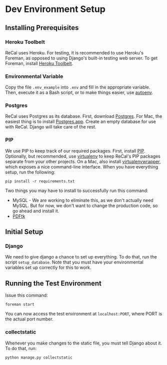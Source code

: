 # Dev Environment Setup
## Installing Prerequisites
### Heroku Toolbelt
ReCal uses Heroku. For testing, it is recommended to use Heroku's Foreman, as opposed to using Django's built-in testing web server. To get Foreman, install [Heroku Toolbelt](https://toolbelt.heroku.com/).

### Environmental Variable
Copy the file `.env_example` into `.env` and fill in the appropriate variable. Then, execute it as a Bash script, or to make things easier, use [autoenv](https://github.com/kennethreitz/autoenv).

### Postgres
ReCal uses Postgres as its database. First, download [Postgres](http://www.postgresql.org/). For Mac, the easiest thing is to install [Postgres.app](http://postgresapp.com/). Create an empty database for use with ReCal. Django will take care of the rest.

### PIP
We use PIP to keep track of our required packages. First, install [PIP](https://pypi.python.org/pypi/pip). Optionally, but recommended, use [virtualenv](http://docs.python-guide.org/en/latest/dev/virtualenvs/) to keep ReCal's PIP packages separate from your other projects. On a Mac, also install [virtualenvwrapper](https://virtualenvwrapper.readthedocs.org/en/latest/), which exposes a nice command-line interface. When you have everything setup, run the following:

```
pip install -r requirements.txt
```

Two things you may have to install to successfully run this command:
- MySQL - We are working to eliminate this, as we don't actually need MySQL. But for now, we don't want to change the production code, so go ahead and install it.
- [PDFtk](https://www.pdflabs.com/tools/pdftk-the-pdf-toolkit/)

## Initial Setup
### Django
We need to give django a chance to set up everything. To do that, run the script `setup_database`. Note that you must have your environmental variables set up correctly for this to work.

## Running the Test Environment
Issue this command:

```
foreman start
```

You can now access the test environment at `localhost:PORT`, where PORT is the actual port number.

### collectstatic
Whenever you make changes to the static file, you must tell Django about it. To do that, run:

```
python manage.py collectstatic
```
